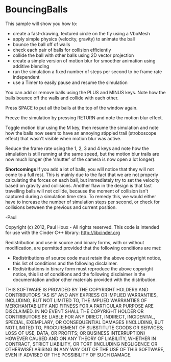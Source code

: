 BouncingBalls
=============

This sample will show you how to:
* create a fast-drawing, textured circle on the fly using a VboMesh
* apply simple physics (velocity, gravity) to animate the ball
* bounce the ball off of walls
* check each pair of balls for collision efficiently
* collide the ball with other balls using 2D vector projection
* create a simple version of motion blur for smoother animation using additive blending
* run the simulation a fixed number of steps per second to be frame rate independent
* use a Timer to easily pause and resume the simulation


You can add or remove balls using the PLUS and MINUS keys. Note how the balls bounce off the walls and collide with each other.

Press SPACE to put all the balls at the top of the window again.

Freeze the simulation by pressing RETURN and note the motion blur effect.

Toggle motion blur using the M key, then resume the simulation and note how the balls now seem to have an annoying stippled trail (stroboscope effect) that wasn't visible when motion blur was active.

Reduce the frame rate using the 1, 2, 3 and 4 keys and note how the simulation is still running at the same speed, but the motion blur trails are now much longer (the 'shutter' of the camera is now open a lot longer).

<b>Shortcomings</b>
If you add a lot of balls, you will notice that they will not come to a full rest. This is mainly due to the fact that we are not properly calculating the forces on each ball, but immediately try to set the velocity based on gravity and collisions. Another flaw in the design is that fast travelling balls will not collide, because the moment of collision isn't captured during a simulation time step. To remedy this, we would either have to increase the number of simulation steps per second, or check for collisions between the previous and current position.


-Paul


Copyright (c) 2012, Paul Houx - All rights reserved. This code is intended for use with the Cinder C++ library: http://libcinder.org

Redistribution and use in source and binary forms, with or without modification, are permitted provided that the following conditions are met:

* Redistributions of source code must retain the above copyright notice, this list of conditions and the following disclaimer.
* Redistributions in binary form must reproduce the above copyright notice, this list of conditions and the following disclaimer in the documentation and/or other materials provided with the distribution.

THIS SOFTWARE IS PROVIDED BY THE COPYRIGHT HOLDERS AND CONTRIBUTORS "AS IS" AND ANY EXPRESS OR IMPLIED WARRANTIES, INCLUDING, BUT NOT LIMITED TO, THE IMPLIED WARRANTIES OF MERCHANTABILITY AND FITNESS FOR A PARTICULAR PURPOSE ARE DISCLAIMED. IN NO EVENT SHALL THE COPYRIGHT HOLDER OR CONTRIBUTORS BE LIABLE FOR ANY DIRECT, INDIRECT, INCIDENTAL, SPECIAL, EXEMPLARY, OR CONSEQUENTIAL DAMAGES (INCLUDING, BUT NOT LIMITED TO, PROCUREMENT OF SUBSTITUTE GOODS OR SERVICES; LOSS OF USE, DATA, OR PROFITS; OR BUSINESS INTERRUPTION) HOWEVER CAUSED AND ON ANY THEORY OF LIABILITY, WHETHER IN CONTRACT, STRICT LIABILITY, OR TORT (INCLUDING NEGLIGENCE OR OTHERWISE) ARISING IN ANY WAY OUT OF THE USE OF THIS SOFTWARE, EVEN IF ADVISED OF THE POSSIBILITY OF SUCH DAMAGE.


